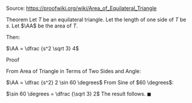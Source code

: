 # 

Source: https://proofwiki.org/wiki/Area_of_Equilateral_Triangle

Theorem
Let $T$ be an equilateral triangle.
Let the length of one side of $T$ be $s$.
Let $\AA$ be the area of $T$.

Then:

$\AA = \dfrac {s^2 \sqrt 3} 4$


Proof

From Area of Triangle in Terms of Two Sides and Angle:

$\AA = \dfrac {s^2} 2 \sin 60 \degrees$
From Sine of $60 \degrees$:

$\sin 60 \degrees = \dfrac {\sqrt 3} 2$
The result follows.
$\blacksquare$





